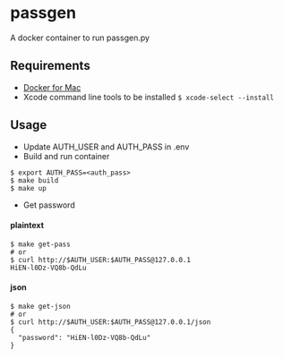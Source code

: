 # passgen
A docker container to run passgen.py

## Requirements
* [Docker for Mac](https://www.docker.com/docker-mac)
* Xcode command line tools to be installed `$ xcode-select --install`

## Usage
* Update AUTH_USER and AUTH_PASS in .env
* Build and run container

```
$ export AUTH_PASS=<auth_pass>
$ make build
$ make up
```

* Get password

#### plaintext

```
$ make get-pass 
# or
$ curl http://$AUTH_USER:$AUTH_PASS@127.0.0.1
HiEN-l0Dz-VQ8b-QdLu
```

#### json

```
$ make get-json
# or
$ curl http://$AUTH_USER:$AUTH_PASS@127.0.0.1/json
{
  "password": "HiEN-l0Dz-VQ8b-QdLu"
}
```
